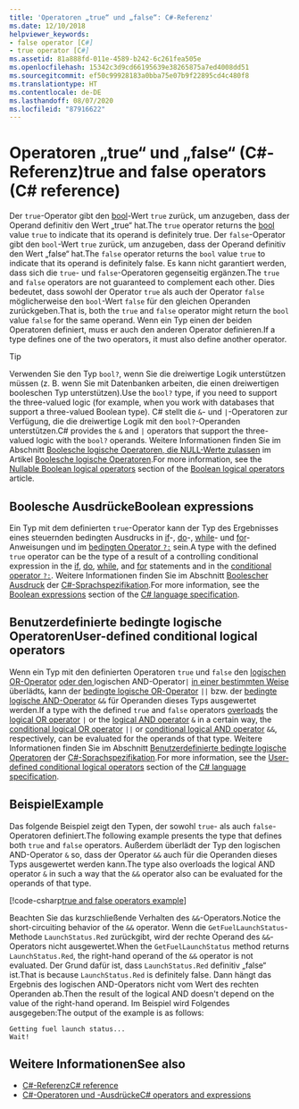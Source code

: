 ```yaml
---
title: 'Operatoren „true“ und „false“: C#-Referenz'
ms.date: 12/10/2018
helpviewer_keywords:
- false operator [C#]
- true operator [C#]
ms.assetid: 81a888fd-011e-4589-b242-6c261fea505e
ms.openlocfilehash: 15342c3d9cd66195639e38265875a7ed4008dd51
ms.sourcegitcommit: ef50c99928183a0bba75e07b9f22895cd4c480f8
ms.translationtype: HT
ms.contentlocale: de-DE
ms.lasthandoff: 08/07/2020
ms.locfileid: "87916622"
---
```

# <a name="true-and-false-operators-c-reference"></a><span data-ttu-id="ee37e-102">Operatoren „true“ und „false“ (C#-Referenz)</span><span class="sxs-lookup"><span data-stu-id="ee37e-102">true and false operators (C# reference)</span></span>

<span data-ttu-id="ee37e-103">Der `true`-Operator gibt den [bool](../builtin-types/bool.md)-Wert `true` zurück, um anzugeben, dass der Operand definitiv den Wert „true“ hat.</span><span class="sxs-lookup"><span data-stu-id="ee37e-103">The `true` operator returns the [bool](../builtin-types/bool.md) value `true` to indicate that its operand is definitely true.</span></span> <span data-ttu-id="ee37e-104">Der `false`-Operator gibt den `bool`-Wert `true` zurück, um anzugeben, dass der Operand definitiv den Wert „false“ hat.</span><span class="sxs-lookup"><span data-stu-id="ee37e-104">The `false` operator returns the `bool` value `true` to indicate that its operand is definitely false.</span></span> <span data-ttu-id="ee37e-105">Es kann nicht garantiert werden, dass sich die `true`- und `false`-Operatoren gegenseitig ergänzen.</span><span class="sxs-lookup"><span data-stu-id="ee37e-105">The `true` and `false` operators are not guaranteed to complement each other.</span></span> <span data-ttu-id="ee37e-106">Dies bedeutet, dass sowohl der Operator `true` als auch der Operator `false` möglicherweise den `bool`-Wert `false` für den gleichen Operanden zurückgeben.</span><span class="sxs-lookup"><span data-stu-id="ee37e-106">That is, both the `true` and `false` operator might return the `bool` value `false` for the same operand.</span></span> <span data-ttu-id="ee37e-107">Wenn ein Typ einen der beiden Operatoren definiert, muss er auch den anderen Operator definieren.</span><span class="sxs-lookup"><span data-stu-id="ee37e-107">If a type defines one of the two operators, it must also define another operator.</span></span>

> [!TIP]
> <span data-ttu-id="ee37e-108">Verwenden Sie den Typ `bool?`, wenn Sie die dreiwertige Logik unterstützen müssen (z. B. wenn Sie mit Datenbanken arbeiten, die einen dreiwertigen booleschen Typ unterstützen).</span><span class="sxs-lookup"><span data-stu-id="ee37e-108">Use the `bool?` type, if you need to support the three-valued logic (for example, when you work with databases that support a three-valued Boolean type).</span></span> <span data-ttu-id="ee37e-109">C# stellt die `&`- und `|`-Operatoren zur Verfügung, die die dreiwertige Logik mit den `bool?`-Operanden unterstützen.</span><span class="sxs-lookup"><span data-stu-id="ee37e-109">C# provides the `&` and `|` operators that support the three-valued logic with the `bool?` operands.</span></span> <span data-ttu-id="ee37e-110">Weitere Informationen finden Sie im Abschnitt [Boolesche logische Operatoren, die NULL-Werte zulassen](boolean-logical-operators.md#nullable-boolean-logical-operators) im Artikel [Boolesche logische Operatoren](boolean-logical-operators.md).</span><span class="sxs-lookup"><span data-stu-id="ee37e-110">For more information, see the [Nullable Boolean logical operators](boolean-logical-operators.md#nullable-boolean-logical-operators) section of the [Boolean logical operators](boolean-logical-operators.md) article.</span></span>

## <a name="boolean-expressions"></a><span data-ttu-id="ee37e-111">Boolesche Ausdrücke</span><span class="sxs-lookup"><span data-stu-id="ee37e-111">Boolean expressions</span></span>

<span data-ttu-id="ee37e-112">Ein Typ mit dem definierten `true`-Operator kann der Typ des Ergebnisses eines steuernden bedingten Ausdrucks in [if](../keywords/if-else.md)-, [do](../keywords/do.md)-, [while](../keywords/while.md)- und [for](../keywords/for.md)-Anweisungen und im [bedingten Operator `?:`](conditional-operator.md) sein.</span><span class="sxs-lookup"><span data-stu-id="ee37e-112">A type with the defined `true` operator can be the type of a result of a controlling conditional expression in the [if](../keywords/if-else.md), [do](../keywords/do.md), [while](../keywords/while.md), and [for](../keywords/for.md) statements and in the [conditional operator `?:`](conditional-operator.md).</span></span> <span data-ttu-id="ee37e-113">Weitere Informationen finden Sie im Abschnitt [Boolescher Ausdruck](~/_csharplang/spec/expressions.md#boolean-expressions) der [C#-Sprachspezifikation](~/_csharplang/spec/introduction.md).</span><span class="sxs-lookup"><span data-stu-id="ee37e-113">For more information, see the [Boolean expressions](~/_csharplang/spec/expressions.md#boolean-expressions) section of the [C# language specification](~/_csharplang/spec/introduction.md).</span></span>

## <a name="user-defined-conditional-logical-operators"></a><span data-ttu-id="ee37e-114">Benutzerdefinierte bedingte logische Operatoren</span><span class="sxs-lookup"><span data-stu-id="ee37e-114">User-defined conditional logical operators</span></span>

<span data-ttu-id="ee37e-115">Wenn ein Typ mit den definierten Operatoren `true` und `false` den [logischen OR-Operator](operator-overloading.md) [ oder den ](boolean-logical-operators.md#logical-or-operator-)logischen AND-Operator`|` [ in einer bestimmten Weise ](boolean-logical-operators.md#logical-and-operator-)überlädt`&`, kann der [bedingte logische OR-Operator](boolean-logical-operators.md#conditional-logical-or-operator-) `||` bzw. der [bedingte logische AND-Operator](boolean-logical-operators.md#conditional-logical-and-operator-) `&&` für Operanden dieses Typs ausgewertet werden.</span><span class="sxs-lookup"><span data-stu-id="ee37e-115">If a type with the defined `true` and `false` operators [overloads](operator-overloading.md) the [logical OR operator](boolean-logical-operators.md#logical-or-operator-) `|` or the [logical AND operator](boolean-logical-operators.md#logical-and-operator-) `&` in a certain way, the [conditional logical OR operator](boolean-logical-operators.md#conditional-logical-or-operator-) `||` or [conditional logical AND operator](boolean-logical-operators.md#conditional-logical-and-operator-) `&&`, respectively, can be evaluated for the operands of that type.</span></span> <span data-ttu-id="ee37e-116">Weitere Informationen finden Sie im Abschnitt [Benutzerdefinierte bedingte logische Operatoren](~/_csharplang/spec/expressions.md#user-defined-conditional-logical-operators) der [C#-Sprachspezifikation](~/_csharplang/spec/introduction.md).</span><span class="sxs-lookup"><span data-stu-id="ee37e-116">For more information, see the [User-defined conditional logical operators](~/_csharplang/spec/expressions.md#user-defined-conditional-logical-operators) section of the [C# language specification](~/_csharplang/spec/introduction.md).</span></span>

## <a name="example"></a><span data-ttu-id="ee37e-117">Beispiel</span><span class="sxs-lookup"><span data-stu-id="ee37e-117">Example</span></span>

<span data-ttu-id="ee37e-118">Das folgende Beispiel zeigt den Typen, der sowohl `true`- als auch `false`-Operatoren definiert.</span><span class="sxs-lookup"><span data-stu-id="ee37e-118">The following example presents the type that defines both `true` and `false` operators.</span></span> <span data-ttu-id="ee37e-119">Außerdem überlädt der Typ den logischen AND-Operator `&` so, dass der Operator `&&` auch für die Operanden dieses Typs ausgewertet werden kann.</span><span class="sxs-lookup"><span data-stu-id="ee37e-119">The type also overloads the logical AND operator `&` in such a way that the `&&` operator also can be evaluated for the operands of that type.</span></span>

[!code-csharp[true and false operators example](snippets/shared/TrueFalseOperators.cs)]

<span data-ttu-id="ee37e-120">Beachten Sie das kurzschließende Verhalten des `&&`-Operators.</span><span class="sxs-lookup"><span data-stu-id="ee37e-120">Notice the short-circuiting behavior of the `&&` operator.</span></span> <span data-ttu-id="ee37e-121">Wenn die `GetFuelLaunchStatus`-Methode `LaunchStatus.Red` zurückgibt, wird der rechte Operand des `&&`-Operators nicht ausgewertet.</span><span class="sxs-lookup"><span data-stu-id="ee37e-121">When the `GetFuelLaunchStatus` method returns `LaunchStatus.Red`, the right-hand operand of the `&&` operator is not evaluated.</span></span> <span data-ttu-id="ee37e-122">Der Grund dafür ist, dass `LaunchStatus.Red` definitiv „false“ ist.</span><span class="sxs-lookup"><span data-stu-id="ee37e-122">That is because `LaunchStatus.Red` is definitely false.</span></span> <span data-ttu-id="ee37e-123">Dann hängt das Ergebnis des logischen AND-Operators nicht vom Wert des rechten Operanden ab.</span><span class="sxs-lookup"><span data-stu-id="ee37e-123">Then the result of the logical AND doesn't depend on the value of the right-hand operand.</span></span> <span data-ttu-id="ee37e-124">Im Beispiel wird Folgendes ausgegeben:</span><span class="sxs-lookup"><span data-stu-id="ee37e-124">The output of the example is as follows:</span></span>

```console
Getting fuel launch status...
Wait!
```

## <a name="see-also"></a><span data-ttu-id="ee37e-125">Weitere Informationen</span><span class="sxs-lookup"><span data-stu-id="ee37e-125">See also</span></span>

- [<span data-ttu-id="ee37e-126">C#-Referenz</span><span class="sxs-lookup"><span data-stu-id="ee37e-126">C# reference</span></span>](../index.md)
- [<span data-ttu-id="ee37e-127">C#-Operatoren und -Ausdrücke</span><span class="sxs-lookup"><span data-stu-id="ee37e-127">C# operators and expressions</span></span>](index.md)
